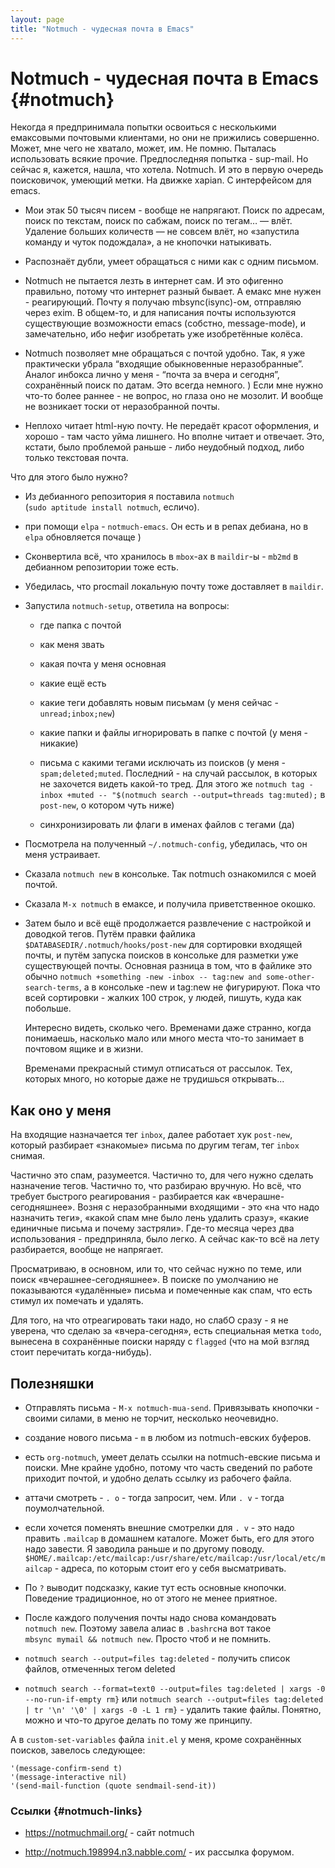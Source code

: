 ```yaml
---
layout: page
title: "Notmuch - чудесная почта в Emacs"
---
```


# Notmuch - чудесная почта в Emacs {#notmuch}

Некогда я предпринимала попытки освоиться с несколькими емаксовыми почтовыми клиентами, но они не прижились совершенно. Может, мне чего не хватало, может, им. Не помню. Пыталась использовать всякие прочие.  Предпоследняя попытка - sup-mail. Но сейчас я, кажется, нашла, что хотела. Notmuch. И это в первую очередь поисковичок, умеющий метки. На движке xapian. С интерфейсом для emacs.

<!-- more --> 

-   Мои этак 50 тысяч писем - вообще не напрягают. Поиск по адресам, поиск по текстам, поиск по сабжам, поиск по тегам… — влёт. Удаление больших количеств — не совсем влёт, но «запустила команду и чуток подождала», а не кнопочки натыкивать.

-   Распознаёт дубли, умеет обращаться с ними как с одним письмом.

-   Notmuch не пытается лезть в интернет сам. И это офигенно правильно, потому что интернет разный бывает. А емакс мне нужен - реагирующий.  Почту я получаю mbsync(isync)-ом, отправляю через exim. В общем-то, и для написания почты используются существующие возможности emacs (собстно, message-mode), и замечательно, ибо нефиг изобретать уже изобретённые колёса.

-   Notmuch позволяет мне обращаться с почтой удобно. Так, я уже практически убрала “входящие обыкновенные неразобранные”. Аналог инбокса лично у меня - “почта за вчера и сегодня”, сохранённый поиск по датам. Это всегда немного. ) Если мне нужно что-то более раннее - не вопрос, но глаза оно не мозолит. И вообще не возникает тоски от неразобранной почты.

-   Неплохо читает html-ную почту. Не передаёт красот оформления, и хорошо - там часто уйма лишнего. Но вполне читает и отвечает. Это, кстати, было проблемой раньше - либо неудобный подход, либо только текстовая почта.

Что для этого было нужно?

-   Из дебианного репозитория я поставила `notmuch` (`sudo aptitude install notmuch`, есличо).

-   при помощи `elpa` - `notmuch-emacs`. Он есть и в репах дебиана, но в `elpa` обновляется почаще )

-   Сконвертила всё, что хранилось в `mbox`-ах в `maildir`-ы - `mb2md` в дебианном репозитории тоже есть.

-   Убедилась, что procmail локальную почту тоже доставляет в `maildir`.

-   Запустила `notmuch-setup`, ответила на вопросы:

    -   где папка с почтой

    -   как меня звать

    -   какая почта у меня основная

    -   какие ещё есть

    -   какие теги добавлять новым письмам (у меня сейчас - `unread;inbox;new`)

    -   какие папки и файлы игнорировать в папке с почтой (у меня - никакие)

    -   письма с какими тегами исключать из поисков (у меня - `spam;deleted;muted`. Последний - на случай рассылок, в которых не захочется видеть какой-то тред. Для этого же `notmuch tag -inbox +muted -- "$(notmuch search --output=threads tag:muted);` в `post-new`, о котором чуть ниже)

    -   синхронизировать ли флаги в именах файлов с тегами (да)

-   Посмотрела на полученный `~/.notmuch-config`, убедилась, что он меня устраивает.

-   Сказала `notmuch new` в консольке. Так notmuch ознакомился с моей почтой.

-   Сказала `M-x notmuch` в емаксе, и получила приветственное окошко.

-   Затем было и всё ещё продолжается развлечение с настройкой и доводкой тегов. Путём правки файлика `$DATABASEDIR/.notmuch/hooks/post-new` для сортировки входящей почты, и путём запуска поисков в консольке для разметки уже существующей почты. Основная разница в том, что в файлике это обычно `notmuch +something -new -inbox -- tag:new and some-other-search-terms`, а в консольке -new и tag:new не фигурируют. Пока что всей сортировки - жалких 100 строк, у людей, пишуть, куда как побольше.

    Интересно видеть, сколько чего. Временами даже странно, когда понимаешь, насколько мало или много места что-то занимает в почтовом ящике и в жизни.

    Временами прекрасный стимул отписаться от рассылок. Тех, которых много, но которые даже не трудишься открывать...

## Как оно у меня

На входящие назначается тег `inbox`, далее работает хук `post-new`, который разбирает «знакомые» письма по другим тегам, тег `inbox` снимая.

Частично это спам, разумеется. Частично то, для чего нужно сделать назначение тегов. Частично то, что разбираю вручную. Но всё, что требует быстрого реагирования - разбирается как «вчерашне-сегодняшнее». Возня с неразобранными входящими - это «на что надо назначить теги», «какой спам мне было лень удалить сразу», «какие единичные письма и почему застряли». Где-то месяца через два использования - предприняла, было легко. А сейчас как-то всё на лету разбирается, вообще не напрягает.

Просматриваю, в основном, или то, что сейчас нужно по теме, или поиск «вчерашнее-сегодняшнее». В поиске по умолчанию не показываются «удалённые» письма и помеченные как спам, что есть стимул их помечать и удалять.

Для того, на что отреагировать таки надо, но слабО сразу - я не уверена, что сделаю за «вчера-сегодня», есть специальная метка `todo`, вынесена в сохранённые поиски наряду с `flagged` (что на мой взгляд стоит перечитать когда-нибудь).

## Полезняшки

-   Отправлять письма - `M-x notmuch-mua-send`. Привязывать кнопочки - своими силами, в меню не торчит, несколько неочевидно.

-   создание нового письма - `m` в любом из notmuch-евских буферов.

-   есть `org-notmuch`, умеет делать ссылки на notmuch-евские письма и поиски. Мне крайне удобно, потому что часть сведений по работе приходит почтой, и удобно делать ссылку из рабочего файла.

-   аттачи смотреть - `. o` - тогда запросит, чем. Или `. v` - тогда поумолчательной.

-   если хочется поменять внешние смотрелки для `. v` - это надо править `.mailcap` в домашнем каталоге. Может быть, его для этого надо завести. Я заводила раньше и по другому поводу.  `$HOME/.mailcap:/etc/mailcap:/usr/share/etc/mailcap:/usr/local/etc/mailcap` - адреса, по которым стоит его у себя высматривать.

-   По `?` выводит подсказку, какие тут есть основные кнопочки.  Поведение традиционное, но от этого не менее приятное.

-   После каждого получения почты надо снова командовать `notmuch new`. Поэтому завела алиас в `.bashrc`на вот такое `mbsync mymail && notmuch new`. Просто чтоб и не помнить.

-   `notmuch search --output=files tag:deleted` - получить список файлов, отмеченных тегом deleted

-   `notmuch search --format=text0 --output=files tag:deleted | xargs -0 --no-run-if-empty rm}` или `notmuch search --output=files tag:deleted | tr '\n' '\0' | xargs -0 -L 1 rm}` - удалить такие файлы. Понятно, можно и что-то другое делать по тому же принципу.

А в `custom-set-variables` файла `init.el` у меня, кроме сохранённых поисков, завелось следующее:

    '(message-confirm-send t)
    '(message-interactive nil)
    '(send-mail-function (quote sendmail-send-it))

### Ссылки {#notmuch-links}

-   https://notmuchmail.org/ - сайт notmuch

-   http://notmuch.198994.n3.nabble.com/ - их рассылка форумом.


